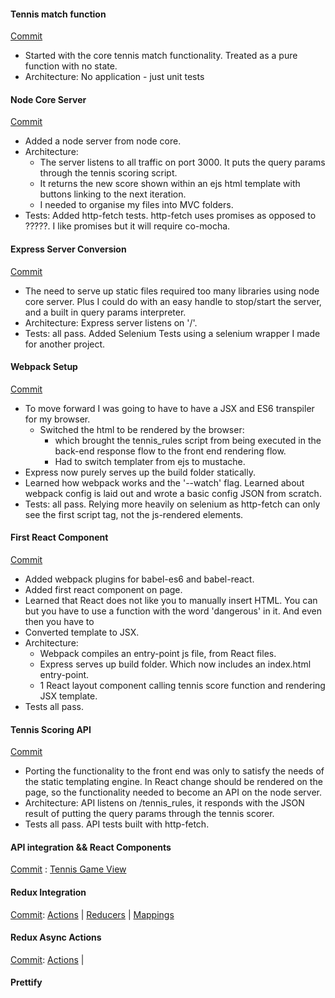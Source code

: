 #### Tennis match function
[Commit](https://github.com/unalterable/tennis_react_app/tree/62c2699a963169f78e9c52e7f154d06e2befbc90)
* Started with the core tennis match functionality. Treated as a pure function with no state.
* Architecture: No application - just unit tests

#### Node Core Server
[Commit](https://github.com/unalterable/tennis_react_app/tree/819abe0ba93552faf098cb5a50a2015460957f55)
* Added a node server from node core.
* Architecture:
  * The server listens to all traffic on port 3000. It puts the query params through the tennis scoring script.
  * It returns the new score shown within an ejs html template with buttons linking to the next iteration.
  * I needed to organise my files into MVC folders.
* Tests: Added http-fetch tests. http-fetch uses promises as opposed to ?????. I like promises but it will require co-mocha.

#### Express Server Conversion
[Commit](https://github.com/unalterable/tennis_react_app/tree/4ca715eded52bfaa90947dd30386af15623c9e8a)
* The need to serve up static files required too many libraries using node core server. Plus I could do with an easy handle to stop/start the server, and a built in query params interpreter.
* Architecture: Express server listens on '/'.
* Tests: all pass. Added Selenium Tests using a selenium wrapper I made for another project.

#### Webpack Setup
[Commit](https://github.com/unalterable/tennis_react_app/tree/59b1e80ee961094703773b2f87a42dea44d236de)
* To move forward I was going to have to have a JSX and ES6 transpiler for my browser.
  * Switched the html to be rendered by the browser:
    * which brought the tennis_rules script from being executed in the back-end response flow to the front end rendering flow.
    * Had to switch templater from ejs to mustache.
* Express now purely serves up the build folder statically.
* Learned how webpack works and the '--watch' flag. Learned about webpack config is laid out and wrote a basic config JSON from scratch.
* Tests: all pass. Relying more heavily on selenium as http-fetch can only see the first script tag, not the js-rendered elements.

#### First React Component
[Commit](https://github.com/unalterable/tennis_react_app/tree/1b8e10b3b2662193dc66309b6854e0d0016a7607)
* Added webpack plugins for babel-es6 and babel-react.
* Added first react component on page.
* Learned that React does not like you to manually insert HTML. You can but you have to use a function with the word 'dangerous' in it. And even then you have to
* Converted template to JSX.
* Architecture:
  * Webpack compiles an entry-point js file, from React files.
  * Express serves up build folder. Which now includes an index.html entry-point.
  * 1 React layout component calling tennis score function and rendering JSX template.
* Tests all pass.

#### Tennis Scoring API
[Commit](https://github.com/unalterable/tennis_react_app/tree/03aa52b77314b0669109d07ec64c4e6fe681da14)
* Porting the functionality to the front end was only to satisfy the needs of the static templating engine. In React change should be rendered on the page, so the functionality needed to become an API on the node server.
* Architecture: API listens on /tennis_rules, it responds with the JSON result of putting the query params through the tennis scorer.
* Tests all pass. API tests built with http-fetch.

#### API integration && React Components
[Commit](https://github.com/unalterable/tennis_react_app/tree/a6807bf807585ba316e555e96623769bf200a4b6) :
[Tennis Game View](https://github.com/unalterable/tennis_react_app/blob/a6807bf807585ba316e555e96623769bf200a4b6/app/view/tennis_game_view.js)

#### Redux Integration
[Commit](https://github.com/unalterable/tennis_react_app/tree/a6807bf807585ba316e555e96623769bf200a4b6):  [Actions](https://github.com/unalterable/tennis_react_app/blob/6c90fd281edbcc8cba8d9819ea07ac64c8182777/app/view/actions/tennis_game.js) |
[Reducers](https://github.com/unalterable/tennis_react_app/blob/6c90fd281edbcc8cba8d9819ea07ac64c8182777/app/view/reducers/tennis_game.js) | [Mappings](https://github.com/unalterable/tennis_react_app/blob/6c90fd281edbcc8cba8d9819ea07ac64c8182777/app/view/components/layout.js)

#### Redux Async Actions
[Commit](https://github.com/unalterable/tennis_react_app/tree/14017a543c96834336a983db3e94fd20126c0f09):  [Actions](https://github.com/unalterable/tennis_react_app/blob/14017a543c96834336a983db3e94fd20126c0f09/app/view/actions/tennis_game.js) |


#### Prettify
